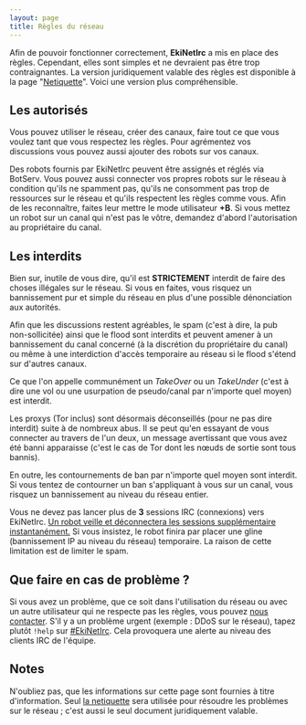 ```yaml
---
layout: page
title: Règles du réseau
---
```


Afin de pouvoir fonctionner correctement, **EkiNetIrc** a mis en place des règles. Cependant, elles sont simples et ne devraient pas être trop contraignantes. La version juridiquement valable des règles est disponible à la page "[Netiquette](/netiquette/)".
Voici une version plus compréhensible.

## Les autorisés
Vous pouvez utiliser le réseau, créer des canaux, faire tout ce que vous voulez tant que vous respectez les règles. Pour agrémentez vos discussions vous pouvez aussi ajouter des robots sur vos canaux.

Des robots fournis par EkiNetIrc peuvent être assignés et réglés via BotServ. Vous pouvez aussi connecter vos propres robots sur le réseau à condition qu'ils ne spamment pas, qu'ils ne consomment pas trop de ressources sur le réseau et qu'ils respectent les règles comme vous.
Afin de les reconnaître, faites leur mettre le mode utilisateur **+B**. Si vous mettez un robot sur un canal qui n'est pas le vôtre, demandez d'abord l'autorisation au propriétaire du canal.

## Les interdits

Bien sur, inutile de vous dire, qu'il est **STRICTEMENT** interdit de faire des choses illégales sur le réseau. Si vous en faites, vous risquez un bannissement pur et simple du réseau en plus d'une possible dénonciation aux autorités.

Afin que les discussions restent agréables, le spam (c'est à dire, la pub non-sollicitée) ainsi que le flood sont interdits et peuvent amener à un bannissement du canal concerné (à la discrétion du propriétaire du canal) ou même à une interdiction d'accès temporaire au réseau si le flood s'étend sur d'autres canaux.

Ce que l'on appelle communément un *TakeOver* ou un *TakeUnder* (c'est à dire une vol ou une usurpation de pseudo/canal par n'importe quel moyen) est interdit.

Les proxys (Tor inclus) sont désormais déconseillés (pour ne pas dire interdit) suite à de nombreux abus. Il se peut qu'en essayant de vous connecter au travers de l'un deux, un message avertissant que vous avez été banni apparaisse (c'est le cas de Tor dont les nœuds de sortie sont tous bannis).  

En outre, les contournements de ban par n'importe quel moyen sont interdit. Si vous tentez de contourner un ban s'appliquant à vous sur un canal, vous risquez un bannissement au niveau du réseau entier.

Vous ne devez pas lancer plus de **3** sessions IRC (connexions) vers EkiNetIrc. [Un robot veille et déconnectera les sessions supplémentaire instantanément.](/docs/session_limit.html) Si vous insistez, le robot finira par placer une gline (bannissement IP au niveau du réseau) temporaire. La raison de cette limitation est de limiter le spam.

## Que faire en cas de problème ?
Si vous avez un problème, que ce soit dans l'utilisation du réseau ou avec un autre utilisateur qui ne respecte pas les règles, vous pouvez [nous contacter](/contact.html). S'il y a un problème urgent (exemple : DDoS sur le réseau), tapez plutôt `!help` sur [#EkiNetIrc](irc://irc.ekinetirc.com/#EkiNetIrc). Cela provoquera une alerte au niveau des clients IRC de l'équipe.

## Notes
N'oubliez pas, que les informations sur cette page sont fournies à titre d'information. Seul [la netiquette](/netiquette/) sera utilisée pour résoudre les problèmes sur le réseau ; c'est aussi le seul document juridiquement valable.
